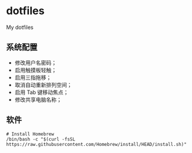 # dotfiles

My dotfiles

## 系统配置

- 修改用户名密码；
- 启用触摸板轻触；
- 启用三指拖移；
- 取消自动重新排列空间；
- 启用 Tab 键移动焦点；
- 修改共享电脑名称；

## 软件

```Shell
# Install Homebrew
/bin/bash -c "$(curl -fsSL https://raw.githubusercontent.com/Homebrew/install/HEAD/install.sh)"
```
